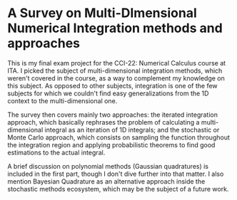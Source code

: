 # A Survey on Multi-DImensional Numerical Integration methods and approaches

This is my final exam project for the CCI-22: Numerical Calculus course at ITA. 
I picked the subject of multi-dimensional integration methods, which weren't covered in the course, as a way to complement my knowledge on this subject. As opposed to other subjects, integration is one of the few subjects for which we couldn't find easy generalizations from the 1D context to the multi-dimensional one. 

The survey then covers mainly two approaches: the iterated integration approach, which basically rephrases the problem of calculating a multi-dimensional integral as an iteration of 1D integrals; and the stochastic or Monte Carlo approach, which consists on sampling the function throughout the integration region and applying probabilistic theorems to find good estimations to the actual integral. 

A brief discussion on polynomial methods (Gaussian quadratures) is included in the first part, though I don't dive further into that matter. I also mention Bayesian Quadrature as an alternative approach inside the stochastic methods ecosystem, which may be the subject of a future work. 